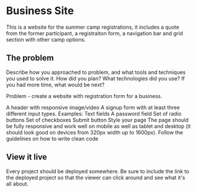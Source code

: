 # Business Site

This is a website for the summer camp registrations, it includes a quote from the former participant, a registraiton form, a navigation bar and grid section with other camp options.

## The problem

Describe how you approached to problem, and what tools and techniques you used to solve it. How did you plan? What technologies did you use? If you had more time, what would be next?

Problem - create a website with registration form for a business. 

A header with responsive image/video
A signup form with at least three different input types. Examples:
Text fields
A password field
Set of radio buttons
Set of checkboxes
Submit button
Style your page
The page should be fully responsive and work well on mobile as well as tablet and desktop (it should look good on devices from 320px width up to 1600px).
Follow the guidelines on how to write clean code


## View it live
Every project should be deployed somewhere. Be sure to include the link to the deployed project so that the viewer can click around and see what it's all about.
